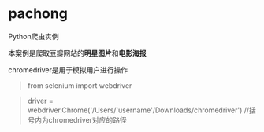 # pachong
Python爬虫实例

本案例是爬取豆瓣网站的**明星图片**和**电影海报**

chromedriver是用于模拟用户进行操作

> from selenium import webdriver

> driver = webdriver.Chrome('/Users/'username'/Downloads/chromedriver') //括号内为chromedriver对应的路径

